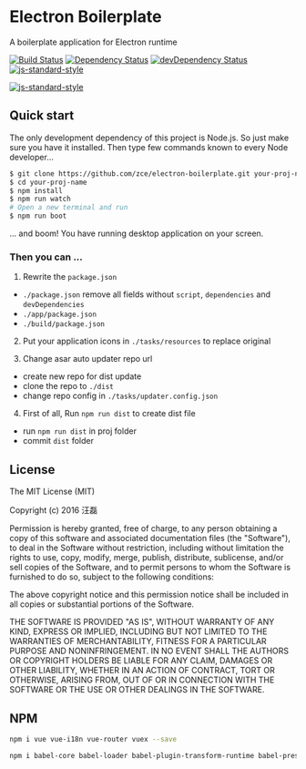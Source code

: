 # Electron Boilerplate

A boilerplate application for Electron runtime

[![Build Status](https://travis-ci.org/zce/electron-boilerplate.svg?branch=vue)](https://travis-ci.org/zce/electron-boilerplate)
[![Dependency Status](https://david-dm.org/zce/electron-boilerplate.svg)](https://david-dm.org/zce/electron-boilerplate)
[![devDependency Status](https://david-dm.org/zce/electron-boilerplate/dev-status.svg)](https://david-dm.org/zce/electron-boilerplate#info=devDependencies)
[![js-standard-style](https://img.shields.io/badge/code%20style-standard-brightgreen.svg)](http://standardjs.com/)

[![js-standard-style](https://cdn.rawgit.com/feross/standard/master/badge.svg)](https://github.com/feross/standard)


## Quick start

The only development dependency of this project is Node.js. So just make sure you have it installed. Then type few commands known to every Node developer...

```bash
$ git clone https://github.com/zce/electron-boilerplate.git your-proj-name -b vue
$ cd your-proj-name
$ npm install
$ npm run watch
# Open a new terminal and run
$ npm run boot
```

... and boom! You have running desktop application on your screen.

### Then you can ...

1. Rewrite the `package.json`
  - `./package.json` remove all fields without `script`, `dependencies` and `devDependencies`
  - `./app/package.json`
  - `./build/package.json`

2. Put your application icons in `./tasks/resources` to replace original

3. Change asar auto updater repo url
  - create new repo for dist update
  - clone the repo to `./dist`
  - change repo config in `./tasks/updater.config.json`

4. First of all, Run `npm run dist` to create dist file
  - run `npm run dist` in proj folder
  - commit `dist` folder

## License

The MIT License (MIT)

Copyright (c) 2016 汪磊

Permission is hereby granted, free of charge, to any person obtaining a copy
of this software and associated documentation files (the "Software"), to deal
in the Software without restriction, including without limitation the rights
to use, copy, modify, merge, publish, distribute, sublicense, and/or sell
copies of the Software, and to permit persons to whom the Software is
furnished to do so, subject to the following conditions:

The above copyright notice and this permission notice shall be included in all
copies or substantial portions of the Software.

THE SOFTWARE IS PROVIDED "AS IS", WITHOUT WARRANTY OF ANY KIND, EXPRESS OR
IMPLIED, INCLUDING BUT NOT LIMITED TO THE WARRANTIES OF MERCHANTABILITY,
FITNESS FOR A PARTICULAR PURPOSE AND NONINFRINGEMENT. IN NO EVENT SHALL THE
AUTHORS OR COPYRIGHT HOLDERS BE LIABLE FOR ANY CLAIM, DAMAGES OR OTHER
LIABILITY, WHETHER IN AN ACTION OF CONTRACT, TORT OR OTHERWISE, ARISING FROM,
OUT OF OR IN CONNECTION WITH THE SOFTWARE OR THE USE OR OTHER DEALINGS IN THE
SOFTWARE.

## NPM 

```bash
npm i vue vue-i18n vue-router vuex --save
```

```bash
npm i babel-core babel-loader babel-plugin-transform-runtime babel-preset-es2015 babel-preset-es2015-loose bluebird copy-webpack-plugin cross-env css-loader del electron electron-packager eslint eslint-config-standard eslint-friendly-formatter eslint-loader eslint-plugin-html eslint-plugin-promise eslint-plugin-standard extract-text-webpack-plugin file-loader gulp gulp-eslint gulp-gzip gulp-jsonminify gulp-load-plugins gulp-rename gulp-util html-webpack-plugin json-loader less less-loader minimist style-loader url-loader vue-hot-reload-api@1 vue-html-loader vue-loader vue-style-loader webpack webpack-dashboard webpack-dev-server webpack-merge --save-dev
```
